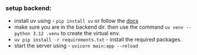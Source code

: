 ### setup backend:
- install uv using - `pip install uv` or follow the [docs](https://docs.astral.sh/uv/getting-started/installation/)
- make sure you are in the backend dir. then use the command `uv venv --python 3.12 .venv` to create the virtual env.
- `uv pip install -r requirements.txt` - install the required packages.
- start the server using - `uvicorn main:app --reload`